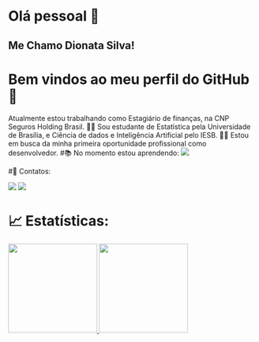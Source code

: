# Olá pessoal 👋
## Me Chamo Dionata Silva!
# Bem vindos ao meu perfil do GitHub👋
 Atualmente estou trabalhando como Estagiário de finanças, na CNP Seguros Holding Brasil.
👨‍🎓 Sou estudante de Estatística pela Universidade de Brasília, e Ciência de dados e Inteligência Artificial pelo IESB.
🧑‍💻 Estou em busca da minha primeira oportunidade profissional como desenvolvedor.
#📚 No momento estou aprendendo:
<img src="https://cdn.jsdelivr.net/gh/devicons/devicon@v2.15.1/devicon.min.css"/>
            
#📱 Contatos:
<div>
<a href = "dionata.silva.santos.2018@gmail.com"><img src="https://img.shields.io/badge/Gmail-D14836?style=for-the-badge&logo=gmail&logoColor=white" target="_blank"></a>
<a href="https://www.linkedin.com/in/dionata-silva-158644223/" target="_blank"><img src="https://img.shields.io/badge/-LinkedIn-%230077B5?style=for-the-badge&logo=linkedin&logoColor=white" target="_blank"></a>   
</div>

# 📈 Estatísticas:
<div>
<a href="https://github.com/DionBraz2021">
<img height="180em" src="https://github-readme-stats.vercel.app/api/top-langs/?username=DionBraz2021&layout=compact&langs_count=7&theme=dracula"/>
<img height="180em" src="https://github-readme-stats.vercel.app/api?username=DionBraz2021&show_icons=true&theme=dracula&include_all_commits=true&count_private=true"/>
</div>

